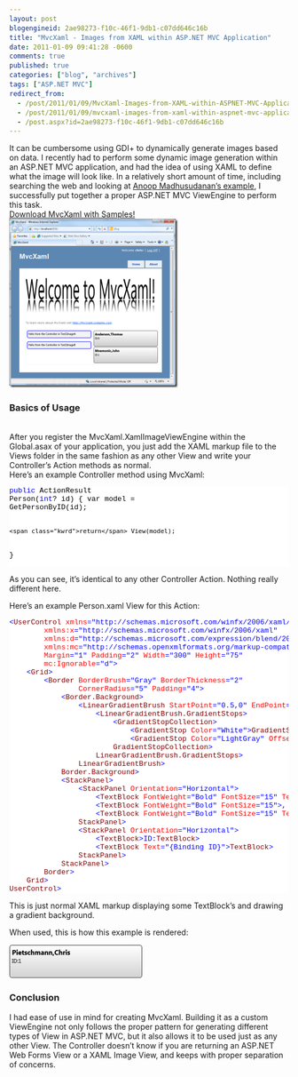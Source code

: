 ```yaml
---
layout: post
blogengineid: 2ae98273-f10c-46f1-9db1-c07dd646c16b
title: "MvcXaml - Images from XAML within ASP.NET MVC Application"
date: 2011-01-09 09:41:28 -0600
comments: true
published: true
categories: ["blog", "archives"]
tags: ["ASP.NET MVC"]
redirect_from: 
  - /post/2011/01/09/MvcXaml-Images-from-XAML-within-ASPNET-MVC-Application
  - /post/2011/01/09/mvcxaml-images-from-xaml-within-aspnet-mvc-application
  - /post.aspx?id=2ae98273-f10c-46f1-9db1-c07dd646c16b
---
```

<!-- more -->

It can be cumbersome using GDI+ to dynamically generate images based on data. I recently had to perform some dynamic image generation within an ASP.NET MVC application, and had the idea of using XAML to define what the image will look like. In a relatively short amount of time, including searching the web and looking at <a href="http://amazedsaint.blogspot.com/2010/07/xaml-meets-aspnet-mvc-create-databound.html">Anoop Madhusudanan’s example</a>, I successfully put together a proper ASP.NET MVC ViewEngine to perform this task.  
<a href="http://mvcxaml.codeplex.com">Download MvcXaml with Samples!</a>  
<a href="/images/posts/MvcXamlScreenshot.png"><img style="background-image: none; border-bottom: 0px; border-left: 0px; padding-left: 0px; padding-right: 0px; display: inline; border-top: 0px; border-right: 0px; padding-top: 0px" title="MvcXamlScreenshot" border="0" alt="MvcXamlScreenshot" src="/images/posts/MvcXamlScreenshot_thumb.png" width="304" height="304" /></a>  <h3>Basics of Usage</h3>  
After you register the MvcXaml.XamlImageViewEngine within the Global.asax of your application, you just add the XAML markup file to the Views folder in the same fashion as any other View and write your Controller’s Action methods as normal.  
Here’s an example Controller method using MvcXaml:  <pre class="csharpcode"><span class="kwrd">public</span> ActionResult Person(<span class="kwrd">int</span>? id)
{
    var model = GetPersonByID(id);

    <span class="kwrd">return</span> View(model);
}</pre>
<style type="text/css">
.csharpcode, .csharpcode pre
{
	font-size: small;
	color: black;
	font-family: consolas, "Courier New", courier, monospace;
	background-color: #ffffff;
	/*white-space: pre;*/
}
.csharpcode pre { margin: 0em; }
.csharpcode .rem { color: #008000; }
.csharpcode .kwrd { color: #0000ff; }
.csharpcode .str { color: #006080; }
.csharpcode .op { color: #0000c0; }
.csharpcode .preproc { color: #cc6633; }
.csharpcode .asp { background-color: #ffff00; }
.csharpcode .html { color: #800000; }
.csharpcode .attr { color: #ff0000; }
.csharpcode .alt 
{
	background-color: #f4f4f4;
	width: 100%;
	margin: 0em;
}
.csharpcode .lnum { color: #606060; }</style>


As you can see, it’s identical to any other Controller Action. Nothing really different here.


Here’s an example Person.xaml View for this Action:

<pre class="csharpcode"><span class="kwrd"><</span><span class="html">UserControl</span> <span class="attr">xmlns</span><span class="kwrd">=&quot;http://schemas.microsoft.com/winfx/2006/xaml/presentation&quot;</span>
        <span class="attr">xmlns:x</span><span class="kwrd">=&quot;http://schemas.microsoft.com/winfx/2006/xaml&quot;</span>
        <span class="attr">xmlns:d</span><span class="kwrd">=&quot;http://schemas.microsoft.com/expression/blend/2008&quot;</span>
        <span class="attr">xmlns:mc</span><span class="kwrd">=&quot;http://schemas.openxmlformats.org/markup-compatibility/2006&quot;</span>
        <span class="attr">Margin</span><span class="kwrd">=&quot;1&quot;</span> <span class="attr">Padding</span><span class="kwrd">=&quot;2&quot;</span> <span class="attr">Width</span><span class="kwrd">=&quot;300&quot;</span> <span class="attr">Height</span><span class="kwrd">=&quot;75&quot;</span>
        <span class="attr">mc:Ignorable</span><span class="kwrd">=&quot;d&quot;</span><span class="kwrd">></span>
    <span class="kwrd"><</span><span class="html">Grid</span><span class="kwrd">></span>
        <span class="kwrd"><</span><span class="html">Border</span> <span class="attr">BorderBrush</span><span class="kwrd">=&quot;Gray&quot;</span> <span class="attr">BorderThickness</span><span class="kwrd">=&quot;2&quot;</span>
                <span class="attr">CornerRadius</span><span class="kwrd">=&quot;5&quot;</span> <span class="attr">Padding</span><span class="kwrd">=&quot;4&quot;</span><span class="kwrd">></span>
            <span class="kwrd"><</span><span class="html">Border.Background</span><span class="kwrd">></span>
                <span class="kwrd"><</span><span class="html">LinearGradientBrush</span> <span class="attr">StartPoint</span><span class="kwrd">=&quot;0.5,0&quot;</span> <span class="attr">EndPoint</span><span class="kwrd">=&quot;0.5,1&quot;</span><span class="kwrd">></span>
                    <span class="kwrd"><</span><span class="html">LinearGradientBrush.GradientStops</span><span class="kwrd">></span>
                        <span class="kwrd"><</span><span class="html">GradientStopCollection</span><span class="kwrd">></span>
                            <span class="kwrd"><</span><span class="html">GradientStop</span> <span class="attr">Color</span><span class="kwrd">=&quot;White&quot;</span><span class="kwrd">></</span><span class="html">GradientStop</span><span class="kwrd">></span>
                            <span class="kwrd"><</span><span class="html">GradientStop</span> <span class="attr">Color</span><span class="kwrd">=&quot;LightGray&quot;</span> <span class="attr">Offset</span><span class="kwrd">=&quot;1&quot;</span><span class="kwrd">></</span><span class="html">GradientStop</span><span class="kwrd">></span>
                        <span class="kwrd"></</span><span class="html">GradientStopCollection</span><span class="kwrd">></span>
                    <span class="kwrd"></</span><span class="html">LinearGradientBrush.GradientStops</span><span class="kwrd">></span>
                <span class="kwrd"></</span><span class="html">LinearGradientBrush</span><span class="kwrd">></span>
            <span class="kwrd"></</span><span class="html">Border.Background</span><span class="kwrd">></span>
            <span class="kwrd"><</span><span class="html">StackPanel</span><span class="kwrd">></span>
                <span class="kwrd"><</span><span class="html">StackPanel</span> <span class="attr">Orientation</span><span class="kwrd">=&quot;Horizontal&quot;</span><span class="kwrd">></span>
                    <span class="kwrd"><</span><span class="html">TextBlock</span> <span class="attr">FontWeight</span><span class="kwrd">=&quot;Bold&quot;</span> <span class="attr">FontSize</span><span class="kwrd">=&quot;15&quot;</span> <span class="attr">Text</span><span class="kwrd">=&quot;{Binding LastName}&quot;</span><span class="kwrd">/></span>
                    <span class="kwrd"><</span><span class="html">TextBlock</span> <span class="attr">FontWeight</span><span class="kwrd">=&quot;Bold&quot;</span> <span class="attr">FontSize</span><span class="kwrd">=&quot;15&quot;</span><span class="kwrd">></span>, <span class="kwrd"></</span><span class="html">TextBlock</span><span class="kwrd">></span>
                    <span class="kwrd"><</span><span class="html">TextBlock</span> <span class="attr">FontWeight</span><span class="kwrd">=&quot;Bold&quot;</span> <span class="attr">FontSize</span><span class="kwrd">=&quot;15&quot;</span> <span class="attr">Text</span><span class="kwrd">=&quot;{Binding FirstName}&quot;</span><span class="kwrd">></</span><span class="html">TextBlock</span><span class="kwrd">></span>
                <span class="kwrd"></</span><span class="html">StackPanel</span><span class="kwrd">></span>
                <span class="kwrd"><</span><span class="html">StackPanel</span> <span class="attr">Orientation</span><span class="kwrd">=&quot;Horizontal&quot;</span><span class="kwrd">></span>
                    <span class="kwrd"><</span><span class="html">TextBlock</span><span class="kwrd">></span>ID:<span class="kwrd"></</span><span class="html">TextBlock</span><span class="kwrd">></span>
                    <span class="kwrd"><</span><span class="html">TextBlock</span> <span class="attr">Text</span><span class="kwrd">=&quot;{Binding ID}&quot;</span><span class="kwrd">></</span><span class="html">TextBlock</span><span class="kwrd">></span>
                <span class="kwrd"></</span><span class="html">StackPanel</span><span class="kwrd">></span>
            <span class="kwrd"></</span><span class="html">StackPanel</span><span class="kwrd">></span>
        <span class="kwrd"></</span><span class="html">Border</span><span class="kwrd">></span>
    <span class="kwrd"></</span><span class="html">Grid</span><span class="kwrd">></span>
<span class="kwrd"></</span><span class="html">UserControl</span><span class="kwrd">></span></pre>
<style type="text/css">
.csharpcode, .csharpcode pre
{
	font-size: small;
	color: black;
	font-family: consolas, "Courier New", courier, monospace;
	background-color: #ffffff;
	/*white-space: pre;*/
}
.csharpcode pre { margin: 0em; }
.csharpcode .rem { color: #008000; }
.csharpcode .kwrd { color: #0000ff; }
.csharpcode .str { color: #006080; }
.csharpcode .op { color: #0000c0; }
.csharpcode .preproc { color: #cc6633; }
.csharpcode .asp { background-color: #ffff00; }
.csharpcode .html { color: #800000; }
.csharpcode .attr { color: #ff0000; }
.csharpcode .alt 
{
	background-color: #f4f4f4;
	width: 100%;
	margin: 0em;
}
.csharpcode .lnum { color: #606060; }</style>


This is just normal XAML markup displaying some TextBlock’s and drawing a gradient background.


When used, this is how this example is rendered:


<a href="/images/posts/MvcXamlPersonExample.png"><img style="background-image: none; border-bottom: 0px; border-left: 0px; padding-left: 0px; padding-right: 0px; display: inline; border-top: 0px; border-right: 0px; padding-top: 0px" title="MvcXamlPersonExample" border="0" alt="MvcXamlPersonExample" src="/images/posts/MvcXamlPersonExample_thumb.png" width="240" height="60" /></a>

<h3>Conclusion</h3>


I had ease of use in mind for creating MvcXaml. Building it as a custom ViewEngine not only follows the proper pattern for generating different types of View in ASP.NET MVC, but it also allows it to be used just as any other View. The Controller doesn’t know if you are returning an ASP.NET Web Forms View or a XAML Image View, and keeps with proper separation of concerns.
